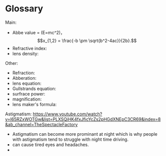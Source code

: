 # Glossary

Main:
- Abbe value = \(E=mc^2\)，$$x_{1,2} = \frac{-b \pm \sqrt{b^2-4ac}}{2b}.$$
- Refractive index:
- lens density:

Other:
- Refraction: 
- Abberation:
- lens equation:
- Gullstrands equation: 
- surfrace power:
- magnification: 
- lens maker's formula:


Astigmatism: https://www.youtube.com/watch?v=l65RZxWOTGw&list=PLXSQiHK4fxJficYcZs2pHGdXNEpC3CR69&index=8&ab_channel=TheSpectacleFactory
- Astigmatism can become more prominant at night which is why people with astigmatism tend to struggle with night time driving.
- can cause tired eyes and headaches.
- 
